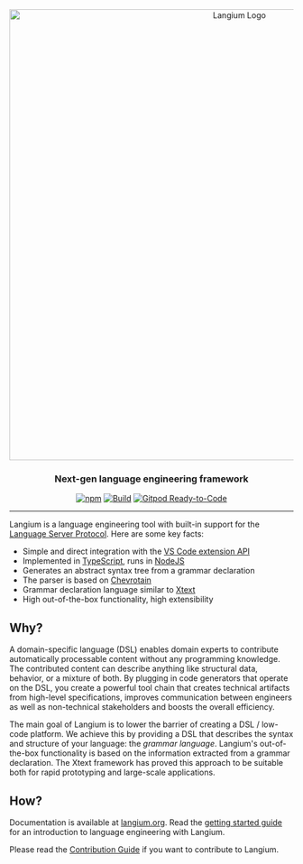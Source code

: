 <div id="langium-logo" align="center">
    <a href="https://github.com/langium/langium">
		<img alt="Langium Logo" width="800" src="https://user-images.githubusercontent.com/4377073/135283991-90ef7724-649d-440a-8720-df13c23bda82.png">
	</a>
    <h3>
        Next-gen language engineering framework 
    </h3>
</div>

<div id="badges" align="center">

  [![npm](https://img.shields.io/npm/v/langium)](https://www.npmjs.com/package/langium)
  [![Build](https://github.com/langium/langium/actions/workflows/build.yml/badge.svg)](https://github.com/langium/langium/actions/workflows/build.yml)
  [![Gitpod Ready-to-Code](https://img.shields.io/badge/Gitpod-ready--to--code-blue?logo=gitpod)](https://gitpod.io/#https://github.com/langium/langium)

</div>

<hr>

Langium is a language engineering tool with built-in support for the [Language Server Protocol](https://microsoft.github.io/language-server-protocol/). Here are some key facts:

 * Simple and direct integration with the [VS Code extension API](https://code.visualstudio.com/api/language-extensions/overview)
 * Implemented in [TypeScript](https://www.typescriptlang.org/), runs in [NodeJS](https://nodejs.org/)
 * Generates an abstract syntax tree from a grammar declaration
 * The parser is based on [Chevrotain](https://chevrotain.io/)
 * Grammar declaration language similar to [Xtext](https://www.eclipse.org/Xtext/documentation/301_grammarlanguage.html)
 * High out-of-the-box functionality, high extensibility

## Why?

A domain-specific language (DSL) enables domain experts to contribute automatically processable content without any programming knowledge. The contributed content can describe anything like structural data, behavior, or a mixture of both. By plugging in code generators that operate on the DSL, you create a powerful tool chain that creates technical artifacts from high-level specifications, improves communication between engineers as well as non-technical stakeholders and boosts the overall efficiency.

The main goal of Langium is to lower the barrier of creating a DSL / low-code platform. We achieve this by providing a DSL that describes the syntax and structure of your language: the _grammar language_. Langium's out-of-the-box functionality is based on the information extracted from a grammar declaration. The Xtext framework has proved this approach to be suitable both for rapid prototyping and large-scale applications.

## How?

Documentation is available at [langium.org](https://langium.org). Read the [getting started guide](https://langium.org/docs/getting-started/) for an introduction to language engineering with Langium.

Please read the [Contribution Guide](./CONTRIBUTING.md) if you want to contribute to Langium.
